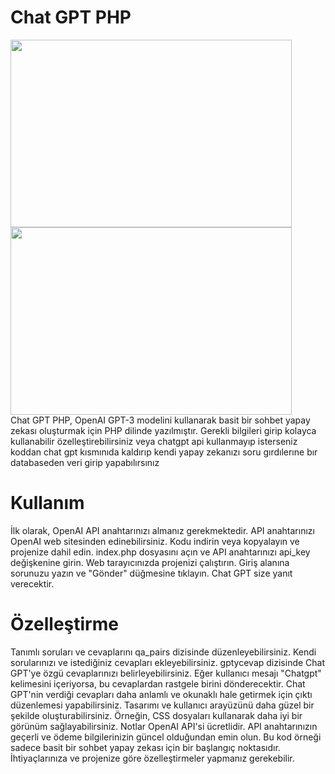 # Chat GPT PHP
<div>
<img src='https://mrvian.com/wp-content/uploads/2023/02/logo-open-ai.png' width="450px" height="300px">
<img src='https://myweb.abdullaheksi.com.tr/image/robo2.png' width="450px" height="300px" >
</div>
Chat GPT PHP, OpenAI GPT-3 modelini kullanarak basit bir sohbet yapay zekası oluşturmak için PHP dilinde yazılmıştır. Gerekli bilgileri girip kolayca kullanabilir özelleştirebilirsiniz veya chatgpt api kullanmayıp
isterseniz koddan chat gpt kısmınıda kaldırıp kendi yapay zekanızı soru gırdılerıne bır databaseden veri girip yapabılırsınız 

# Kullanım
İlk olarak, OpenAI API anahtarınızı almanız gerekmektedir. API anahtarınızı OpenAI web sitesinden edinebilirsiniz.
Kodu indirin veya kopyalayın ve projenize dahil edin.
index.php dosyasını açın ve API anahtarınızı api_key değişkenine girin.
Web tarayıcınızda projenizi çalıştırın.
Giriş alanına sorunuzu yazın ve "Gönder" düğmesine tıklayın.
Chat GPT size yanıt verecektir.
# Özelleştirme
Tanımlı soruları ve cevaplarını qa_pairs dizisinde düzenleyebilirsiniz. Kendi sorularınızı ve istediğiniz cevapları ekleyebilirsiniz.
gptycevap dizisinde Chat GPT'ye özgü cevaplarınızı belirleyebilirsiniz. Eğer kullanıcı mesajı "Chatgpt" kelimesini içeriyorsa, bu cevaplardan rastgele birini dönderecektir.
Chat GPT'nin verdiği cevapları daha anlamlı ve okunaklı hale getirmek için çıktı düzenlemesi yapabilirsiniz.
Tasarımı ve kullanıcı arayüzünü daha güzel bir şekilde oluşturabilirsiniz. Örneğin, CSS dosyaları kullanarak daha iyi bir görünüm sağlayabilirsiniz.
Notlar
OpenAI API'si ücretlidir. API anahtarınızın geçerli ve ödeme bilgilerinizin güncel olduğundan emin olun.
Bu kod örneği sadece basit bir sohbet yapay zekası için bir başlangıç noktasıdır. İhtiyaçlarınıza ve projenize göre özelleştirmeler yapmanız gerekebilir.
